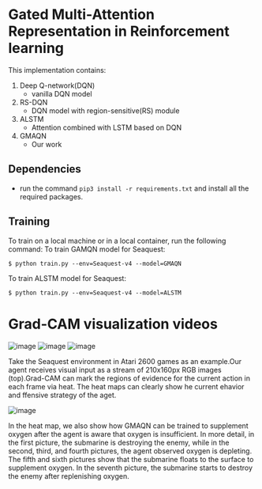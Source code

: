 # Gated Multi-Attention Representation in Reinforcement learning

This implementation contains:

1. Deep Q-network(DQN)
    - vanilla DQN model
2. RS-DQN
    - DQN model with region-sensitive(RS) module
3. ALSTM
    - Attention combined with LSTM based on DQN
4. GMAQN
    - Our work
    
## Dependencies

* run the command `pip3 install -r requirements.txt` and install all the required packages.

## Training

To train on a local machine or in a local container, run the following command:
To train GAMQN model for Seaquest:

    $ python train.py --env=Seaquest-v4 --model=GMAQN
    
To train ALSTM model for Seaquest:

    $ python train.py --env=Seaquest-v4 --model=ALSTM

# Grad-CAM visualization videos

![image](https://github.com/DMU-XMU/Gated-Multi-Attention-in-RL/blob/main/Visualize/seaquest_agent1.gif)
![image](https://github.com/DMU-XMU/Gated-Multi-Attention-in-RL/blob/main/Visualize/seaquest_agent2.gif)
![image](https://github.com/DMU-XMU/Gated-Multi-Attention-in-RL/blob/main/Visualize/seaquest_agent3.gif)


Take the Seaquest environment in Atari 2600 games as an example.Our agent receives visual input as a stream of 210x160px RGB images (top).Grad-CAM can mark the
regions of evidence for the current action in each frame via heat. The heat maps can clearly show he current ehavior
and ffensive strategy of the aget.

![image](https://github.com/DMU-XMU/Gated-Multi-Attention-in-RL/blob/main/GMAQN/Visualize/heat_maps.png)

In the heat map, we also show how GMAQN can be trained to supplement oxygen after the agent is aware that oxygen is insufficient. In more detail, in the first picture, the submarine is destroying the enemy, while in the second, third, and fourth pictures,  the agent observed oxygen is depleting. The fifth and sixth pictures show that the submarine floats to the surface to supplement oxygen. In the seventh picture, the submarine starts to destroy the enemy after replenishing oxygen.




















